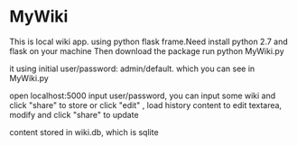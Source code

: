 # MyWiki

This is local wiki app. using python flask frame.Need install python 2.7 and flask on your machine
Then download the package
run python MyWiki.py

it using initial user/password: admin/default. which you can see in MyWiki.py

open localhost:5000
input user/password, you can input some wiki and click "share" to store
or click "edit" , load history content to edit textarea, modify and click "share" to update

content stored in wiki.db, which is sqlite